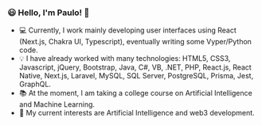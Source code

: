 ### :smiley: Hello, I'm Paulo! :wave:

- 💻 Currently, I work mainly developing user interfaces using React (Next.js, Chakra UI, Typescript), eventually writing some Vyper/Python code.
- 💡 I have already worked with many technologies: HTML5, CSS3, Javascript, jQuery, Bootstrap, Java, C#, VB, .NET, PHP, React.js, React Native, Next.js, Laravel, MySQL, SQL Server, PostgreSQL, Prisma, Jest, GraphQL.
- 📚 At the moment, I am taking a college course on Artificial Intelligence and Machine Learning.
- 🧠 My current interests are Artificial Intelligence and web3 development.

<!--
:bulb: Minhas habilidades em desenvolvimento abrangem HTML5, CSS3, Javascript, jQuery, Bootstrap, Java, C#, .NET, PHP, Laravel, MySQL e SQL Server. Meus interesses são: desenvolvimento web (full stack), sistemas de Internet das Coisas e desenvolvimento de aplicativos móveis utilizando tecnologias híbridas. No momento estou aprendendo a utilizar as bibliotecas ReactJS e React Native. :rocket:

:factory: Desde o fim de 2013 trabalho na Engetron, uma empresa de destaque do ramo de nobreaks no Brasil. Estou lá desde 2013, onde já desenvolvi softwares para comunicação com nobreaks e também para a área comercial (incluindo integrações entre sistemas, como CRM Microsoft Dynamics e ERP Totvs Protheus). Atualmente trabalho no desenvolvimento do servidor da aplicação de IoT (Internet das Coisas) da empresa, chamada Engetron IoT. :iphone: :computer: :zap:

**prscreis/prscreis** is a ✨ _special_ ✨ repository because its `README.md` (this file) appears on your GitHub profile.

Here are some ideas to get you started:

- 🔭 I’m currently working on ...
- 🌱 I’m currently learning ...
- 👯 I’m looking to collaborate on ...
- 🤔 I’m looking for help with ...
- 💬 Ask me about ...
- 📫 How to reach me: ...
- 😄 Pronouns: ...
- ⚡ Fun fact: ...
-->
